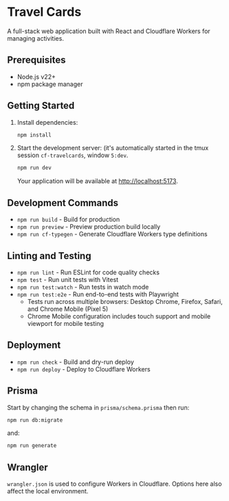 # Travel Cards

A full-stack web application built with React and Cloudflare Workers for managing activities.

## Prerequisites

- Node.js v22+
- npm package manager

## Getting Started

1. Install dependencies:
   ```bash
   npm install
   ```

2. Start the development server: (it's automatically started in the tmux session `cf-travelcards`, window `5:dev`.
   ```bash
   npm run dev
   ```
   
   Your application will be available at [http://localhost:5173](http://localhost:5173).

## Development Commands

- `npm run build` - Build for production
- `npm run preview` - Preview production build locally
- `npm run cf-typegen` - Generate Cloudflare Workers type definitions

## Linting and Testing

- `npm run lint` - Run ESLint for code quality checks
- `npm test` - Run unit tests with Vitest
- `npm run test:watch` - Run tests in watch mode
- `npm run test:e2e` - Run end-to-end tests with Playwright
  - Tests run across multiple browsers: Desktop Chrome, Firefox, Safari, and Chrome Mobile (Pixel 5)
  - Chrome Mobile configuration includes touch support and mobile viewport for mobile testing

## Deployment

- `npm run check` - Build and dry-run deploy
- `npm run deploy` - Deploy to Cloudflare Workers

## Prisma

Start by changing the schema in `prisma/schema.prisma` then run:

```bash
npm run db:migrate
```

and:
```bash
npm run generate
```

## Wrangler

`wrangler.json` is used to configure Workers in Cloudflare.
Options here also affect the local environment.
